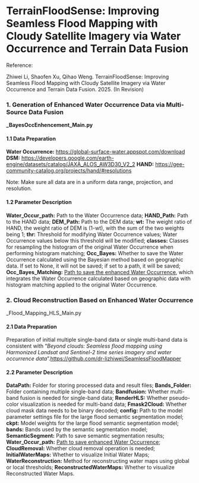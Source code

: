# TerrainFloodSense: Improving Seamless Flood Mapping with Cloudy Satellite Imagery via Water Occurrence and Terrain Data Fusion
Reference:

Zhiwei Li, Shaofen Xu, Qihao Weng. TerrainFloodSense: Improving Seamless Flood Mapping with Cloudy Satellite Imagery via Water Occurrence and Terrain Data Fusion. 2025. (In Revision)



### 1. Generation of Enhanced Water Occurrence Data via Multi-Source Data Fusion

**_BayesOccEnhencement_Main.py**

#### 1.1 Data Preparation

**Water Occurrence:** https://global-surface-water.appspot.com/download
**DSM:** https://developers.google.com/earth-engine/datasets/catalog/JAXA_ALOS_AW3D30_V2_2
**HAND:** https://gee-community-catalog.org/projects/hand/#resolutions 

Note: Make sure all data are in a uniform data range, projection, and resolution.

#### 1.2 Parameter Description

**Water_Occur_path:** Path to the Water Occurrence data;
**HAND_Path:** Path to the HAND data;
**DEM_Path:** Path to the DEM data;
**wt:** The weight ratio of HAND, the weight ratio of DEM is (1-wt), with the sum of the two weights being 1;
**thr:** Threshold for modifying Water Occurrence values; Water Occurrence values below this threshold will be modified;
**classes:** Classes for resampling the histogram of the original Water Occurrence when performing histogram matching;
**Occ_Bayes:** Whether to save the Water Occurrence calculated using the Bayesian method based on geographic data. If set to None, it will not be saved; if set to a path, it will be saved;
**Occ_Bayes_Matching:** <u>Path to save the enhanced Water Occurrence</u>, which integrates the Water Occurrence calculated based on geographic data with histogram matching applied to the original Water Occurrence.



### 2. Cloud Reconstruction Based on Enhanced Water Occurrence

_Flood_Mapping_HLS_Main.py

#### 2.1 Data Preparation

Preparation of initial multiple single-band data or single multi-band data is consistent with “*Beyond clouds: Seamless flood mapping using Harmonized Landsat and Sentinel-2 time series imagery and water occurrence data*”.https://github.com/dr-lizhiwei/SeamlessFloodMapper

#### 2.2 Parameter Description

**DataPath:** Folder for storing processed data and result files;
**Bands_Folder:** Folder containing multiple single-band data;
**Bandfusion:** Whether multi-band fusion is needed for single-band data;
**RenderHLS:** Whether pseudo-color visualization is needed for multi-band data;
**Fmask2Cloud:** Whether cloud mask data needs to be binary decoded;
**config:** Path to the model parameter settings file for the large flood semantic segmentation model;
**ckpt:** Model weights for the large flood semantic segmentation model;
**bands:** Bands used by the semantic segmentation model;
**SemanticSegment:** Path to save semantic segmentation results;
**Water_Occur_path:** <u>Path to save enhanced Water Occurrence</u>;
**CloudRemoval:** Whether cloud removal operation is needed;
**InitialWaterMaps:** Whether to visualize Initial Water Maps;
**WaterReconstruction:** Method for reconstructing water maps using global or local thresholds;
**ReconstructedWaterMaps:** Whether to visualize Reconstructed Water Maps.

